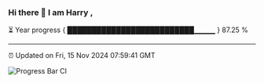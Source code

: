 ### Hi there 👋 I am Harry , 

⏳ Year progress { ██████████████████████████▁▁▁▁ } 87.25 %

---

⏰ Updated on Fri, 15 Nov 2024 07:59:41 GMT

![Progress Bar CI](https://github.com/duykhang68/duykhang68/workflows/Progress%20Bar%20CI/badge.svg)

